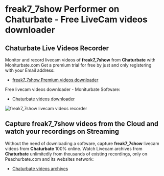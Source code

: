 # freak7_7show Performer on Chaturbate - Free LiveCam videos downloader

## Chaturbate Live Videos Recorder

Monitor and record livecam videos of **freak7_7show** from **Chaturbate** with Moniturbate.com
Get a premium trial for free by just and only registering with your Email address:
* [freak7_7show Premium videos downloader](https://moniturbate.com/request-demo-licence-key.html)

Free livecam videos downloader - Moniturbate Software:
* [Chaturbate videos downloader](https://moniturbate.com/moniturbate-download-software.html)

![freak7_7show livecam videos recorder](https://peachurnet.com/templates/moniturbate-software.png)


## Capture freak7_7show videos from the Cloud and watch your recordings on Streaming

Without the need of downloading a software, capture **freak7_7show** livecam videos from **Chaturbate** 100% online.
Watch Livecam archives from **Chaturbate** unlimitedly from thousands of existing recordings, only on Peachurbate.com and its websites network:
* [Chaturbate videos archives](https://peachurnet.com/)